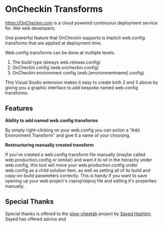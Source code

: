 OnCheckin Transforms
===========================================
https://OnCheckin.com is a cloud powered continuous deployment service for .Net web developers.

One powerful feature that OnCheckin supports is implicit web.config transforms that are applied at deployment time.

Web.config transforms can be done at multiple levels.

 1. The build type (always web.release.config)
 2. OnCheckin config (web.oncheckin.config)
 3. OnCheckin environment config (web.[environmentname].config)

This Visual Studio extension makes it easy to create both 2 and 3 above by giving you a graphic interface to add bespoke named web.config transforms.

Features
------------------------

__Ability to add named web.config transforms__

By simply right-clicking on your web.config you can action a "Add Environment Transform" and give it a name of your choosing.

__Restructuring manually created transform__

If you've created a web.config transform file manually (maybe called web.production.config or similar) and want it to sit in the heirachy under web.config, this tool will move your web.production.config under web.config as a child solution item, as well as setting all of its build and copy-on-build parameters correctly. This is handy if you want to save opening up your web project's csproj/vbproj file and editing it's properties manually.

Special Thanks
------------------------

Special thanks is offered to the [slow-cheetah](https://github.com/sayedihashimi/slow-cheetah) project by [Sayed Hashimi](http://sedodream.com/). Sayed has offered advice and 